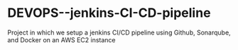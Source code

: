 # DEVOPS--jenkins-CI-CD-pipeline
Project in which we setup a jenkins CI/CD pipeline using Github, Sonarqube, and Docker on an AWS EC2 instance
